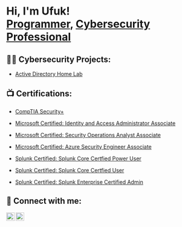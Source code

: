# <h1>Hi, I'm Ufuk! <br/><a href="https://github.com/Ufuk-Ari">Programmer</a>, <a href="https://www.linkedin.com/in/ufuk-ari/">Cybersecurity Professional</a>

<h2>👨‍💻 Cybersecurity Projects:</h2>


  - [Active Directory Home Lab](https://github.com/joshmadakor1/Algorithms-Practice)

<h2>📺 Certifications:</h2>

- [CompTIA Security+](https://www.credly.com/badges/8380b350-dbfe-4f6e-b8f8-a05337ce424a/linked_in_profile)

- [Microsoft Certified: Identity and Access Administrator Associate](https://learn.microsoft.com/api/credentials/share/nb-no/UfukAri/F8C489A7F34704E0?sharingId=70DC372739FD69D)
- [Microsoft Certified: Security Operations Analyst Associate](https://learn.microsoft.com/api/credentials/share/nb-no/UfukAri/1187BEF574A87F2E?sharingId=70DC372739FD69D)
- [Microsoft Certified: Azure Security Engineer Associate](https://learn.microsoft.com/api/credentials/share/nb-no/UfukAri/6A1C7097B012F96A?sharingId=70DC372739FD69D)

- [Splunk Certified: Splunk Core Certfied Power User](https://www.credly.com/badges/86be0eb8-a45a-47a9-ad1c-141de3180535/linked_in_profile)
- [Splunk Certified: Splunk Core Certfied User](https://www.credly.com/badges/452f3389-d96e-491a-ba8a-23f8e1188c39/linked_in_profile)
- [Splunk Certified: Splunk Enterprise Certified Admin](https://www.credly.com/badges/f11626f0-aeaa-4905-a18a-d491afbe4f61/linked_in_profile)

  
<h2> 🤳 Connect with me:</h2>

[<img align="left" alt="JoshMadakor | Twitter" width="22px" src="https://cdn.jsdelivr.net/npm/simple-icons@v3/icons/facebook.svg" />][facebook]
[<img align="left" alt="JoshMadakor | LinkedIn" width="22px" src="https://cdn.jsdelivr.net/npm/simple-icons@v3/icons/linkedin.svg" />][linkedin]

[Facebook]: https://www.facebook.com/ufuk.ari.10?locale=nb_NO
[linkedin]: https://www.linkedin.com/in/ufuk-ari/

